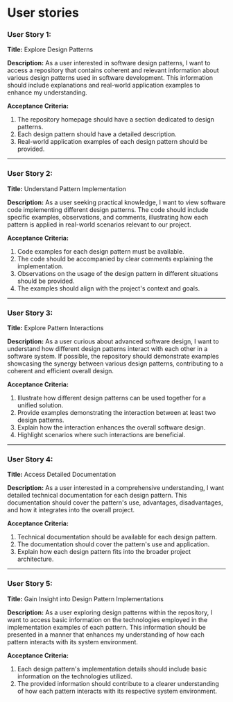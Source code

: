 # User stories
### User Story 1:
**Title:** Explore Design Patterns

**Description:**
As a user interested in software design patterns, I want to access a repository that contains coherent and relevant information about various design patterns used in software development. This information should include explanations and real-world application examples to enhance my understanding.

**Acceptance Criteria:**
1. The repository homepage should have a section dedicated to design patterns.
2. Each design pattern should have a detailed description.
3. Real-world application examples of each design pattern should be provided.

---

### User Story 2:
**Title:** Understand Pattern Implementation

**Description:**
As a user seeking practical knowledge, I want to view software code implementing different design patterns. The code should include specific examples, observations, and comments, illustrating how each pattern is applied in real-world scenarios relevant to our project.

**Acceptance Criteria:**
1. Code examples for each design pattern must be available.
2. The code should be accompanied by clear comments explaining the implementation.
3. Observations on the usage of the design pattern in different situations should be provided.
4. The examples should align with the project's context and goals.

---

### User Story 3:
**Title:** Explore Pattern Interactions

**Description:**
As a user curious about advanced software design, I want to understand how different design patterns interact with each other in a software system. If possible, the repository should demonstrate examples showcasing the synergy between various design patterns, contributing to a coherent and efficient overall design.

**Acceptance Criteria:**
1. Illustrate how different design patterns can be used together for a unified solution.
2. Provide examples demonstrating the interaction between at least two design patterns.
3. Explain how the interaction enhances the overall software design.
4. Highlight scenarios where such interactions are beneficial.

---

### User Story 4:
**Title:** Access Detailed Documentation

**Description:**
As a user interested in a comprehensive understanding, I want detailed technical documentation for each design pattern. This documentation should cover the pattern's use, advantages, disadvantages, and how it integrates into the overall project.

**Acceptance Criteria:**
1. Technical documentation should be available for each design pattern.
2. The documentation should cover the pattern's use and application.
3. Explain how each design pattern fits into the broader project architecture.
----

### User Story 5:
**Title:** Gain Insight into Design Pattern Implementations

**Description:**
As a user exploring design patterns within the repository, I want to access basic information on the technologies employed in the implementation examples of each pattern. This information should be presented in a manner that enhances my understanding of how each pattern interacts with its system environment.

**Acceptance Criteria:**
1. Each design pattern's implementation details should include basic information on the technologies utilized.
2. The provided information should contribute to a clearer understanding of how each pattern interacts with its respective system environment.